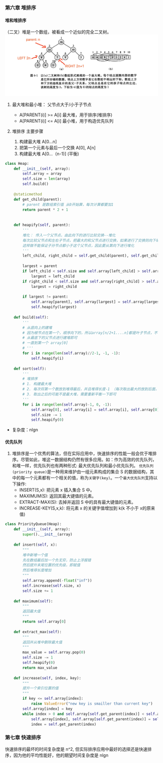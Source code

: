 ### 第六章 堆排序
#### 堆和堆排序
（二叉）堆是一个数组，被看成一个近似的完全二叉树。
![avator](images/堆.jpg)

1. 最大堆和最小堆： 父节点大于/小于子节点
    -  A[PARENT(i)] >= A[i] 最大堆，用于排序(堆排序)
    -  A[PARENT(i)] <= A[i] 最小堆，用于构造优先队列

2. 堆排序 主要步骤
   1. 构建最大堆 A[0...n]
   2. 把第一个元素与最后一个交换 A[0], A[n]
   3. 构建最大堆 A[0...（n-1)] (平衡)
   
```python
class Heap:
    def __init__(self, array):
        self.array = array
        self.size = len(array)
        self.build()

    @staticmethod
    def get_child(parent):
        # parent 是数组索引值 从0开始算，每次计算都要加1
        return parent * 2 + 1
    

    def heapify(self, parent):
        '''
        堆化： 传入一个父节点，由此向下的进行比较交换--堆化
        每次比较父节点和左右子节点，把最大的和父节点进行交换，如果进行了交换则向下继续执行
        这样做不能保证子孙节点都小于这个父节点，因此要从第向下进行堆化
        '''
        left_child, right_child = self.get_child(parent), self.get_child(parent) + 1

        largest = parent
        if left_child < self.size and self.array[left_child] > self.array[largest]:
            largest = left_child
        if right_child < self.size and self.array[right_child] > self.array[largest]:
            largest = right_child
        
        if largest != parent:
            self.array[parent], self.array[largest] = self.array[largest], self.array[parent]
            self.heapify(largest)
        
    def build(self):
        '''
        # 从底向上的建堆
        # 因为根节点在第一个，顺序向下的，所以array[n/2+1....n]都是叶子节点，不需要进行平衡
        # 从最底下的父节点进行建堆即可
        # 一直到第一个 array[0]
        # '''
        for i in range(len(self.array)//2-1, -1, -1):
            self.heapify(i)

    def sort(self):
        '''
        # 堆排序
        # 1. 构建最大堆
        # 2. 每次将第一个数放到堆得最后，并且堆得长度-1 （每次取出最大的放到后面，顺序就出来了）
        # 3. 取出之后的可能不是最大堆，需要重新平衡一下即可
        '''
        for i in range(len(self.array)-1, 0, -1):
            self.array[0], self.array[i] = self.array[i], self.array[0]
            self.size -= 1
            self.heapify(0)
```
- 复杂度：nlgn

#### 优先队列
1. 堆排序是一个优秀的算法，但在实际应用中，快速排序的性能一般会优于堆排序。尽管如此，堆这一数据结构仍然有很多应用。如：作为高效的优先队列，和堆一样，优先队列也有两种形式: 最大优先队列和最小优先队列。
`优先队列(priority queue)`是一种用来维护由一组元素构成的集合 S 的数据结构，其中的每一个元素都有一个相关的值，称为`关键字(key)`。一个`最大优先队列`支持以下操作:
   - INSERT(S,x): 把元素 x 插入集合 S 中。
   - MAXIMUM(S): 返回其最大键值的元素。
   - EXTRACT-MAX(S): 去掉并返回 S 中的具有最大键值的元素。
   - INCREASE-KEY(S,x,k): 将元素 x 的关键字值增加到 k(k 不小于 x的原来值)

```python
class PriorityQueue(Heap):
    def __init__(self, array):
        super().__init__(array)

    def insert(self, x):
        """
        堆中新增一个值
        先在数组最后加一个负无穷，防止上浮报错
        然后提升末尾位置的优先级，即赋值
        然后堆得长度增加
        """
        self.array.append(-float("inf"))
        self.increase(self.size, x)
        self.size += 1

    def maximum(self):
        """
        返回最大值
        """
        return self.array[0]
    
    def extract_max(self):
        """
        返回并从堆中删除最大值
        """
        max_value = self.array.pop(0)
        self.size -= 1
        self.heapify(0)
        return max_value
    
    def increase(self, index, key):
        """
        提升一个索引位置的值
        """
        if key <= self.array[index]:
            raise ValueError("new key is smailler than current key")
        self.array[index] = key
        while index > 0 and self.array[self.get_parent(index)] < self.array[index]:
            self.array[index], self.array[self.get_parent(index)] = self.array[self.get_parent(index)], self.array[index]
            index = self.get_parent(index)
```
### 第七章 快速排序
快速排序的最坏的时间复杂度是 n^2, 但实际排序应用中最好的选择还是快速排序，因为他的平均性能好，他的期望时间复杂度是 nlgn